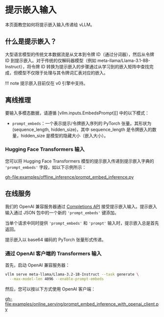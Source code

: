 # 提示嵌入输入

本页面教您如何将提示嵌入输入传递给 vLLM。

## 什么是提示嵌入？

大型语言模型的传统文本数据流是从文本到令牌 ID（通过分词器），然后从令牌 ID 到提示嵌入。对于传统的仅解码器模型（例如 meta-llama/Llama-3.1-8B-Instruct），将令牌 ID 转换为提示嵌入的步骤通过从学习到的嵌入矩阵中查找完成，但模型不仅限于处理与其令牌词汇表对应的嵌入。

!!! note
    提示嵌入目前仅在 v0 引擎中支持。

## 离线推理

要输入多模态数据，请遵循 [vllm.inputs.EmbedsPrompt][] 中的以下模式：

- `prompt_embeds`：一个表示提示/令牌嵌入序列的 PyTorch 张量。其形状为 (sequence_length, hidden_size)，其中 sequence_length 是令牌嵌入的数量，hidden_size 是模型的隐藏大小（嵌入大小）。

### Hugging Face Transformers 输入

您可以将 Hugging Face Transformers 模型的提示嵌入传递到提示嵌入字典的 `'prompt_embeds'` 字段，如以下示例所示：

<gh-file:examples/offline_inference/prompt_embed_inference.py>

## 在线服务

我们的 OpenAI 兼容服务器通过 [Completions API](https://platform.openai.com/docs/api-reference/completions) 接受提示嵌入输入。提示嵌入输入通过 JSON 包中的一个新的 `'prompt_embeds'` 键添加。

当单个请求中同时提供 `'prompt_embeds'` 和 `'prompt'` 输入时，提示嵌入总是首先返回。

提示嵌入以 base64 编码的 PyTorch 张量形式传递。

### 通过 OpenAI 客户端的 Transformers 输入

首先，启动 OpenAI 兼容服务器：

```bash
vllm serve meta-llama/Llama-3.2-1B-Instruct --task generate \
  --max-model-len 4096 --enable-prompt-embeds
```

然后，您可以按以下方式使用 OpenAI 客户端：

<gh-file:examples/online_serving/prompt_embed_inference_with_openai_client.py>